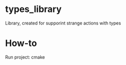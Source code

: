 # types_library

Library, created for supporint strange actions with types

# How-to

Run project: cmake